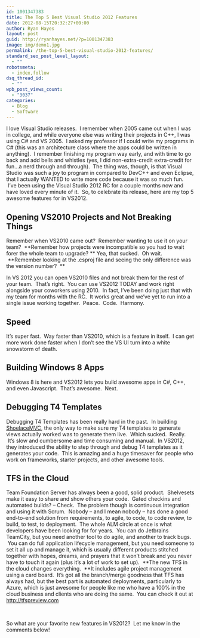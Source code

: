 ```yaml
---
id: 1001347383
title: The Top 5 Best Visual Studio 2012 Features
date: 2012-08-15T20:32:27+00:00
author: Ryan Hayes
layout: post
guid: http://ryanhayes.net/?p=1001347383
image: img/demo1.jpg
permalink: /the-top-5-best-visual-studio-2012-features/
standard_seo_post_level_layout:
  - ""
robotsmeta:
  - index,follow
dsq_thread_id:
  - ""
wpb_post_views_count:
  - "3037"
categories:
  - Blog
  - Software
---
```

I love Visual Studio releases.  I remember when 2005 came out when I was in college, and while everyone else was writing their projects in C++, I was using C# and VS 2005.  I asked my professor if I could write my programs in C# (this was an architecture class where the apps could be written in anything).  I remember finishing my program way early, and with time to go back and add bells and whistles (yes, I did non-extra-credit extra-credit for fun&#8230;a nerd through and through).  The thing was, though, is that Visual Studio was such a joy to program in compared to DevC++ and even Eclipse, that I actually WANTED to write more code because it was so much fun.  I&#8217;ve been using the Visual Studio 2012 RC for a couple months now and have loved every minute of it.  So, to celebrate its release, here are my top 5 awesome features for in VS2012.<!--more-->

## Opening VS2010 Projects and Not Breaking Things

Remember when VS2010 came out?  Remember wanting to use it on your team?  **Remember how projects were incompatible so you had to wait forer the whole team to upgrade? ** Yea, that sucked.  Oh wait.  **Remember looking at the .csproj file and seeing the only difference was the version number?  **

In VS 2012 you can open VS2010 files and not break them for the rest of your team.  That&#8217;s right.  You can use VS2012 TODAY and work right alongside your coworkers using 2010.  In fact, I&#8217;ve been doing just that with my team for months with the RC.  It works great and we&#8217;ve yet to run into a single issue working together.  Peace.  Code.  Harmony.

## Speed

It&#8217;s super fast.  Way faster than VS2010, which is a feature in itself.  I can get more work done faster when I don&#8217;t see the VS UI turn into a white snowstorm of death.

## Building Windows 8 Apps

Windows 8 is here and VS2012 lets you build awesome apps in C#, C++, and even Javascript.  That&#8217;s awesome.  Next.

## Debugging T4 Templates

Debugging T4 Templates has been really hard in the past.  In building [ShoelaceMVC](http://ryanhayes.net/blog/shoelacemvc-open-source-asp-net-mvc-3-starter-project-for-build/), the only way to make sure my T4 templates to generate views actually worked was to generate them live.  Which sucked.  Really.  It&#8217;s slow and cumbersome and time consuming and manual.  In VS2012, they introduced the ability to step through and debug T4 templates as it generates your code.  This is amazing and a huge timesaver for people who work on frameworks, starter projects, and other awesome tools.

## TFS in the Cloud

Team Foundation Server has always been a good, solid product.  Shelvesets make it easy to share and show others your code.  Gated checkins and automated builds? &#8211; Check.  The problem though is continuous integration and using it with Scrum.  Nobody &#8211; and I mean nobody &#8211; has done a good end-to-end solution from requirements, to agile, to code, to code review, to build, to test, to deployment.  The whole ALM circle at once is what developers have been looking for for years.  You can do Jetbrains TeamCity, but you need another tool to do agile, and another to track bugs.  You can do full application lifecycle management, but you need someone to set it all up and manage it, which is usually different products stitched together with hopes, dreams, and prayers that it won&#8217;t break and you never have to touch it again (plus it&#8217;s a lot of work to set up).  **The new TFS in the cloud changes everything.  **It includes agile project management using a card board.  It&#8217;s got all the branch/merge goodness that TFS has always had, but the best part is automated deployments, particularly to Azure, which is just awesome for people like me who have a 100% in the cloud business and clients who are doing the same.  You can check it out at http://tfspreview.com

&nbsp;

So what are your favorite new features in VS2012?  Let me know in the comments below!